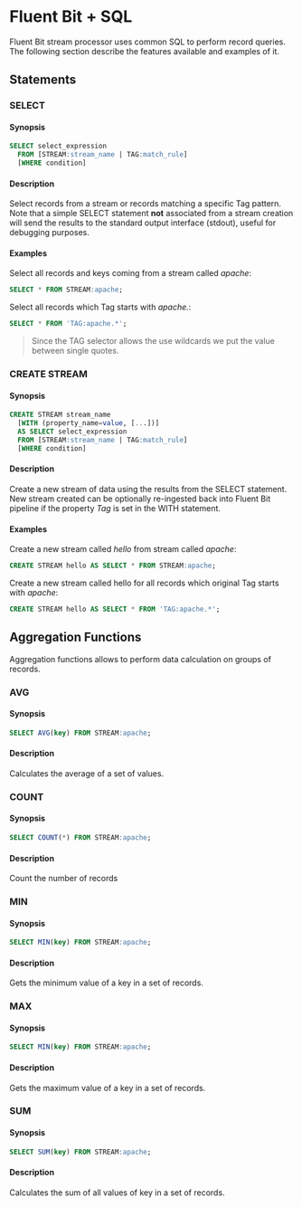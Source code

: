 # Fluent Bit + SQL

Fluent Bit stream processor uses common SQL to perform record queries. The following section describe the features available and examples of it.

## Statements

### SELECT

#### Synopsis

```sql
SELECT select_expression
  FROM [STREAM:stream_name | TAG:match_rule]
  [WHERE condition]
```

#### Description

Select records from a stream or records matching a specific Tag pattern. Note that a simple SELECT statement __not__ associated from a stream creation will send the results to the standard output interface (stdout), useful for debugging purposes.

#### Examples

Select all records and keys coming from a stream called _apache_:

```sql
SELECT * FROM STREAM:apache;
```

Select all records which Tag starts with _apache._:

```sql
SELECT * FROM 'TAG:apache.*';
```

> Since the TAG selector allows the use wildcards we put the value between single quotes.

### CREATE STREAM

#### Synopsis

```sql
CREATE STREAM stream_name
  [WITH (property_name=value, [...])]
  AS SELECT select_expression
  FROM [STREAM:stream_name | TAG:match_rule]
  [WHERE condition]
```

#### Description

Create a new stream of data using the results from the SELECT statement. New stream created can be optionally re-ingested back into Fluent Bit pipeline if the property _Tag_ is set in the WITH statement. 

#### Examples

Create a new stream called _hello_ from stream called _apache_:

```sql
CREATE STREAM hello AS SELECT * FROM STREAM:apache;
```

Create a new stream called hello for all records which original Tag starts with _apache_:

```sql
CREATE STREAM hello AS SELECT * FROM 'TAG:apache.*';
```

## Aggregation Functions

Aggregation functions allows to perform data calculation on groups of records.

### AVG

#### Synopsis

```sql
SELECT AVG(key) FROM STREAM:apache;
```

#### Description

Calculates the average of a set of values.

### COUNT

#### Synopsis

```sql
SELECT COUNT(*) FROM STREAM:apache;
```

#### Description

Count the number of records

### MIN

#### Synopsis

```sql
SELECT MIN(key) FROM STREAM:apache;
```

#### Description

Gets the minimum value of a key in a set of records.

### MAX

#### Synopsis

```sql
SELECT MIN(key) FROM STREAM:apache;
```

#### Description

Gets the maximum value of a key in a set of records.

### SUM

#### Synopsis

```sql
SELECT SUM(key) FROM STREAM:apache;
```

#### Description

Calculates the sum of all values of key in a set of records.